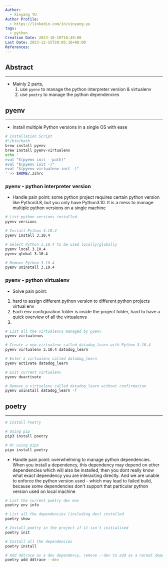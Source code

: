 ```yaml
---
Author:
  - Xinyang YU
Author Profile:
  - https://linkedin.com/in/xinyang-yu
tags:
  - python
Creation Date: 2023-10-18T10:49:00
Last Date: 2023-12-15T20:05:16+08:00
References: 
---
```

## Abstract
---
- Mainly 2 parts, 
	1. use `pyenv` to manage the python interpreter version & virtualenv
	2. use `poetry` to manage the python dependencies

## pyenv
---
- Install multiple Python versions in a single OS with ease
```bash
# Installation Script
#!/bin/bash
brew install pyenv
brew install pyenv-virtualenv
echo '
eval "$(pyenv init --path)"
eval "$(pyenv init -)"
eval "$(pyenv virtualenv-init -)"
' >> $HOME/.zshrc
```
### pyenv - python interpreter version
- Handle pain point: some python project requires certain python version like Python3.8, but you only have Python3.10. It is a mess to manage multiple python versions on a single machine
```bash
# List python versions installed
pyenv versions

# Install Python 3.10.4
pyenv install 3.10.4

# Select Python 3.10.4 to be used locally/globally
pyenv local 3.10.4
pyenv global 3.10.4

# Remove Python 3.10.4
pyenv uninstall 3.10.4
```
### pyenv - python virtualenv
- Solve pain point: 
1) hard to assign different python version to different python projects virtual env
2) Each env configuration folder is inside the project folder, hard to have a quick overview of all the virtualenvs
3) 
```bash
# List all the virtualenvs managed by pyenv
pyenv virtualenvs

# Create a new virtualenv called datadog_learn with Python 3.10.4
pyenv virtualenv 3.10.4 datadog_learn

# Enter a virtualenv called datadog_learn
pyenv activate datadog_learn

# Exit current virtualenv
pyenv deactivate 

# Remove a virtualenv called datadog_learn without confirmation
pyenv uninstall datadog_learn -f
```

## poetry
---
```bash
# Install Poetry

# Using pip
pip3 install poetry

# Or using pipx
pipx install poetry
```
- Handle pain point: overwhelming to manage python dependencies. When you install a dependency, this dependency may depend on other dependencies which will also be installed, then you dont really know what exact dependency you are interacting directly. And we are unable to enforce the python version used - which may lead to failed build, because some dependencies don't support that particular python version used on local machine
```bash
# List the current poetry dev env
poetry env info

# List all the dependencies (including dev) installed
poetry show

# Install poetry in the project if it isn't initialised
poetry init

# Install all the dependencies
poetry install

# Add ddtrace as a dev dependency, remove --dev to add as a normal dependency
poetry add ddtrace --dev
```